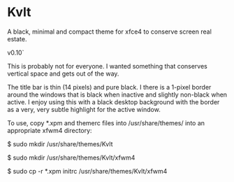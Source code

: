 # Kvlt
A black, minimal and compact theme for xfce4 to conserve screen real estate.

v0.10`

This is probably not for everyone. I wanted something that conserves vertical space and gets out of the way.

The title bar is thin (14 pixels) and pure black. I there is a 1-pixel border around the windows that is black when inactive and slightly non-black when active. I enjoy using this with a black desktop background with the border as a very, very subtle highlight for the active window.

To use, copy \*.xpm and themerc files into /usr/share/themes/ into an appropriate xfwm4 directory:

$ sudo mkdir /usr/share/themes/Kvlt

$ sudo mkdir /usr/share/themes/Kvlt/xfwm4

$ sudo cp -r \*.xpm initrc /usr/share/themes/Kvlt/xfwm4
